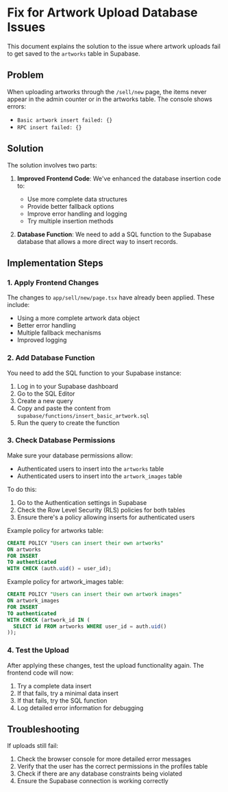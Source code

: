 # Fix for Artwork Upload Database Issues

This document explains the solution to the issue where artwork uploads fail to get saved to the `artworks` table in Supabase.

## Problem

When uploading artworks through the `/sell/new` page, the items never appear in the admin counter or in the artworks table. The console shows errors:

- `Basic artwork insert failed: {}`
- `RPC insert failed: {}`

## Solution

The solution involves two parts:

1. **Improved Frontend Code**: We've enhanced the database insertion code to:
   - Use more complete data structures
   - Provide better fallback options
   - Improve error handling and logging
   - Try multiple insertion methods

2. **Database Function**: We need to add a SQL function to the Supabase database that allows a more direct way to insert records.

## Implementation Steps

### 1. Apply Frontend Changes

The changes to `app/sell/new/page.tsx` have already been applied. These include:
- Using a more complete artwork data object
- Better error handling
- Multiple fallback mechanisms
- Improved logging

### 2. Add Database Function

You need to add the SQL function to your Supabase instance:

1. Log in to your Supabase dashboard
2. Go to the SQL Editor
3. Create a new query
4. Copy and paste the content from `supabase/functions/insert_basic_artwork.sql`
5. Run the query to create the function

### 3. Check Database Permissions

Make sure your database permissions allow:
- Authenticated users to insert into the `artworks` table
- Authenticated users to insert into the `artwork_images` table

To do this:

1. Go to the Authentication settings in Supabase
2. Check the Row Level Security (RLS) policies for both tables
3. Ensure there's a policy allowing inserts for authenticated users

Example policy for artworks table:
```sql
CREATE POLICY "Users can insert their own artworks"
ON artworks
FOR INSERT
TO authenticated
WITH CHECK (auth.uid() = user_id);
```

Example policy for artwork_images table:
```sql
CREATE POLICY "Users can insert their own artwork images"
ON artwork_images
FOR INSERT
TO authenticated
WITH CHECK (artwork_id IN (
  SELECT id FROM artworks WHERE user_id = auth.uid()
));
```

### 4. Test the Upload

After applying these changes, test the upload functionality again. The frontend code will now:
1. Try a complete data insert
2. If that fails, try a minimal data insert
3. If that fails, try the SQL function
4. Log detailed error information for debugging

## Troubleshooting

If uploads still fail:
1. Check the browser console for more detailed error messages
2. Verify that the user has the correct permissions in the profiles table
3. Check if there are any database constraints being violated
4. Ensure the Supabase connection is working correctly 